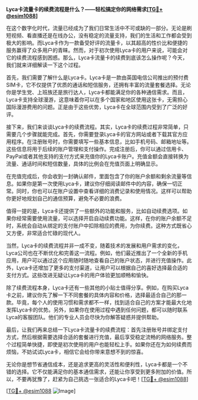 **Lyca卡流量卡的续费流程是什么？——轻松搞定你的网络需求[[TG💪+ @esim1088](https://t.me/s/esim1088)]**

在这个数字化时代，流量已经成为了我们日常生活中不可或缺的一部分。无论是刷短视频、看直播还是在线办公，没有稳定的流量支持，我们的生活和工作都会受到极大的影响。而Lyca卡作为一款备受好评的流量卡，以其超高的性价比和便捷的服务赢得了众多用户的青睐。然而，对于初次使用Lyca卡的用户来说，可能会对它的续费流程感到困惑。那么，Lyca卡流量卡的续费到底该怎么操作呢？今天，我们就来详细解读一下这个过程。

首先，我们需要了解什么是Lyca卡。Lyca卡是一款由英国电信公司推出的预付费SIM卡，它不仅提供了优质的通话和短信服务，还拥有丰富的流量套餐选择。无论你是学生党、上班族还是旅行达人，Lyca卡都能满足你的各种通信需求。而且，Lyca卡支持全球漫游，这意味着你可以在多个国家和地区使用这张卡，无需担心国际漫游费用的问题。正是由于这些优势，Lyca卡在全球范围内受到了广泛的好评。

接下来，我们来谈谈Lyca卡的续费流程。其实，Lyca卡的续费过程非常简单，只需要几个步骤就能完成。首先，你需要登录Lyca卡的官方网站或者下载其官方应用程序。在注册账号时，你需要填写一些基本信息，比如手机号码、邮箱地址等。这些信息将用于后续的账户管理和支付操作。完成注册后，你可以通过信用卡、PayPal或者其他支持的支付方式来充值你的Lyca卡账户。充值金额会直接转换为流量、通话时间和短信数量，具体的比例会在充值页面上明确显示。

在充值完成后，你会收到一封确认邮件，里面包含了你的账户余额和剩余流量等信息。如果你是第一次使用Lyca卡，建议你仔细阅读邮件中的内容，确保一切正常。同时，你也可以在账户设置中查看详细的消费记录和使用情况。这样可以帮助你更好地规划自己的通信预算，避免不必要的浪费。

值得一提的是，Lyca卡还提供了一些额外的功能和服务，比如自动续费选项。如果你经常需要使用流量，可以选择开启自动续费功能。这样，在你的账户余额不足时，系统会自动从绑定的支付账户中扣除相应的费用，为你续费。这种方式既省心又方便，非常适合忙碌的现代人。

当然，Lyca卡的续费流程并非一成不变，随着技术的发展和用户需求的变化，Lyca公司也在不断优化和完善这一流程。例如，他们最近推出了一个全新的手机应用，用户可以通过这个应用随时随地查看自己的账户状态，并进行充值操作。此外，Lyca卡还增加了更多的支付渠道，让用户可以根据自己的喜好选择最合适的支付方式。这些改进无疑让Lyca卡的用户体验更加顺畅和愉快。

除了续费流程本身，Lyca卡还有一些其他的小贴士值得分享。例如，在购买Lyca卡之前，建议你先了解一下不同套餐的具体内容和价格，选择最适合自己的那一款。毕竟，每个人的使用习惯和需求都不一样，找到适合自己的方案才能最大化地发挥Lyca卡的优势。另外，如果你在使用过程中遇到任何问题，都可以随时联系Lyca的客服团队。他们的专业人员会尽快为你解答疑惑并提供帮助。

最后，让我们再来总结一下Lyca卡流量卡的续费流程：首先注册账号并绑定支付方式，然后根据需要选择合适的套餐进行充值，最后享受稳定流畅的网络服务。整个过程简单快捷，即使是初次使用的用户也能轻松上手。如果你还在为如何续费而烦恼，不妨试试Lyca卡，相信它会给你带来意想不到的惊喜。

无论你是想节省通信成本，还是追求更高的灵活性和便利性，Lyca卡都是一个不错的选择。它不仅能满足你的基本通信需求，还能让你享受到更多附加的价值。所以，不要再犹豫了，赶紧为自己挑选一张适合的Lyca卡吧！[[TG💪+ @esim1088](https://t.me/s/esim1088)]

[[TG💪+ @esim1088](https://t.me/s/esim1088) ![Image](https://i.postimg.cc/4NQfJmqS/Snipaste-2025-05-13-00-14-12.png)]